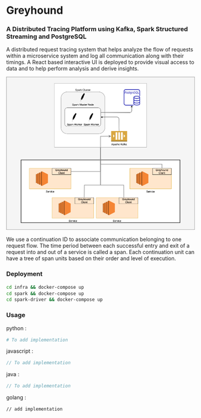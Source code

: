 # Greyhound

### A Distributed Tracing Platform using Kafka, Spark Structured Streaming and PostgreSQL
A distributed request tracing system that helps analyze the flow of requests within a microservice system and log all communication along with their timings. A React based interactive UI is deployed to provide visual access to data and to help perform analysis and derive insights.

![Alt](docs/architecture.png)


We use a continuation ID to associate communication belonging to one request flow. The time period between each successful entry and exit of a request into and out of a service is called a span. Each continuation unit can have a tree of span units based on their order and level of execution. 


### Deployment

```bash
cd infra && docker-compose up
cd spark && docker-compose up
cd spark-driver && docker-compose up
```

### Usage
python :
```python
# To add implementation
```

javascript :
```javascript
// To add implementation
```

java :
```java
// To add implementation
```

golang :
```golang
// add implementation
```


